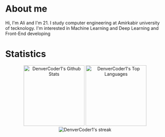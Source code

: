 # About me
Hi, I'm Ali and I'm 21. I study computer engineering at Amirkabir university of tecknology.
I'm interested in Machine Learning and Deep Learning and Front-End developing
# Statistics
<div align="center">
  <a href="https://github.com/anuraghazra/github-readme-stats"><img alt="DenverCoder1's Github Stats" src="https://denvercoder1-github-readme-stats.vercel.app/api/?username=aliaa80&show_icons=true&count_private=true&theme=github_dark&hide_border=false" height="192px"/></a>
  <a href="https://github.com/anuraghazra/github-readme-stats"><img alt="DenverCoder1's Top Languages" src="https://github-readme-stats.vercel.app/api/top-langs/?username=aliaa80&langs_count=8&layout=compact&theme=github_dark&hide_border=false" height="192px"/></a>
</div>
<div align="center">
  <img title="🔥 Get streak stats for your profile at git.io/streak-stats" alt="DenverCoder1's streak" src="https://github-readme-streak-stats.herokuapp.com/?user=aliaa80&theme=github-dark-blue&hide_border=false"/>
</div>
